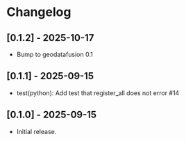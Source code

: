 # Changelog

## [0.1.2] - 2025-10-17

- Bump to geodatafusion 0.1

## [0.1.1] - 2025-09-15

- test(python): Add test that register_all does not error #14

## [0.1.0] - 2025-09-15

- Initial release.
